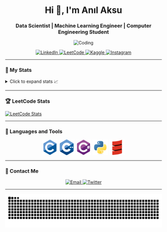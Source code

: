 <h1 align="center">Hi 👋, I'm Anıl Aksu</h1>
<h3 align="center">Data Scientist | Machine Learning Engineer | Computer Engineering Student</h3>

<p align="center">
  <img src="https://media.giphy.com/media/qgQUggAC3Pfv687qPC/giphy.gif" alt="Coding" width="120" height="120"/>
</p>

<p align="center">
  <a href="https://linkedin.com/in/anilaksu" target="_blank">
    <img src="https://img.shields.io/badge/LinkedIn-0077B5?style=for-the-badge&logo=linkedin&logoColor=white" alt="LinkedIn"/>
  </a>
  <a href="https://leetcode.com/anil1056/" target="_blank">
    <img src="https://img.shields.io/badge/LeetCode-FFA116?style=for-the-badge&logo=leetcode&logoColor=white" alt="LeetCode"/>
  </a>
  <a href="https://kaggle.com/anil1056" target="_blank">
    <img src="https://img.shields.io/badge/Kaggle-20BEFF?style=for-the-badge&logo=kaggle&logoColor=white" alt="Kaggle"/>
  </a>
  <a href="https://instagram.com/anilaks_16" target="_blank">
    <img src="https://img.shields.io/badge/Instagram-E4405F?style=for-the-badge&logo=instagram&logoColor=white" alt="Instagram"/>
  </a>
</p>

---

### 🌟 My Stats

<details>
  <summary>Click to expand stats 📈</summary>
  <p><img align="center" src="https://github-readme-stats.vercel.app/api?username=anill056&show_icons=true&theme=dark" alt="My Stats" /></p>
  <p><img align="center" src="https://github-readme-stats.vercel.app/api/top-langs/?username=anill056&layout=compact&theme=dark" alt="Top Languages" /></p>
  <p><img align="center" src="https://github-readme-streak-stats.herokuapp.com/?user=anill056&theme=dark" alt="Streak Stats" /></p>
  <p align="center"><img src="https://komarev.com/ghpvc/?username=anill056&label=Profile%20Views&color=0e75b6&style=flat" alt="Profile Views" /></p>
</details>

---

### 🏆 LeetCode Stats

[![LeetCode Stats](https://leetcard.jacoblin.cool/anil1056?theme=dark&font=Karma&ext=contest)](https://leetcode.com/anil1056/)

---

### 🔧 Languages and Tools

<p align="center">
  <a href="https://www.cprogramming.com/" target="_blank"><img src="https://raw.githubusercontent.com/devicons/devicon/master/icons/c/c-original.svg" alt="C" width="50" height="50"/></a>
  <a href="https://www.w3schools.com/cpp/" target="_blank"><img src="https://raw.githubusercontent.com/devicons/devicon/master/icons/cplusplus/cplusplus-original.svg" alt="C++" width="50" height="50"/></a>
  <a href="https://www.w3schools.com/cs/" target="_blank"><img src="https://raw.githubusercontent.com/devicons/devicon/master/icons/csharp/csharp-original.svg" alt="C#" width="50" height="50"/></a>
  <a href="https://www.python.org" target="_blank"><img src="https://raw.githubusercontent.com/devicons/devicon/master/icons/python/python-original.svg" alt="Python" width="50" height="50"/></a>
  <a href="https://www.scala-lang.org" target="_blank"><img src="https://raw.githubusercontent.com/devicons/devicon/master/icons/scala/scala-original.svg" alt="Scala" width="50" height="50"/></a>
</p>

---

### 📩 Contact Me

<p align="center">
  <a href="mailto:anilaksu2005@gmail.com" target="_blank">
    <img src="https://img.shields.io/badge/Email-D14836?style=for-the-badge&logo=gmail&logoColor=white" alt="Email"/>
  </a>
  <a href="https://twitter.com/anilaks1611" target="_blank">
    <img src="https://img.shields.io/badge/Twitter-1DA1F2?style=for-the-badge&logo=twitter&logoColor=white" alt="Twitter"/>
  </a>
</p>

---

<picture>
  <source media="(prefers-color-scheme: dark)" srcset="https://raw.githubusercontent.com/anill056/anill056/output/github-contribution-grid-snake-dark.svg">
  <source media="(prefers-color-scheme: light)" srcset="https://raw.githubusercontent.com/anill056/anill056/output/github-contribution-grid-snake.svg">
  <img alt="github contribution grid snake animation" src="https://raw.githubusercontent.com/anill056/anill056/output/github-contribution-grid-snake.svg">
</picture>

